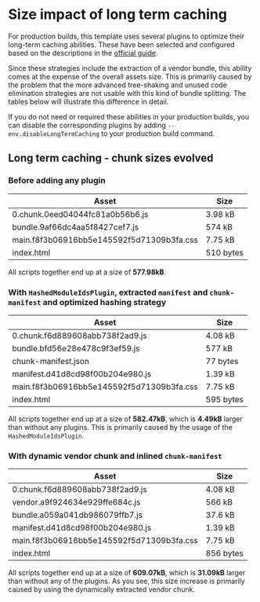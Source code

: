 # Size impact of long term caching

For production builds, this template uses several plugins to optimize their long-term caching abilities. These have been selected and configured based on the descriptions in the [official guide](https://webpack.js.org/guides/caching/).

Since these strategies include the extraction of a vendor bundle, this ability comes at the expense of the overall assets size. This is primarily caused by the problem that the more advanced tree-shaking and unused code elimination strategies are not usable with this kind of bundle splitting. The tables below will illustrate this difference in detail.

If you do not need or required these abilities in your production builds, you can disable the corresponding plugins by adding `--env.disableLongTermCaching` to your production build command.

## Long term caching - chunk sizes evolved

### Before adding any plugin
| Asset            | Size        |
| ---------------- | ----------- |
|0.chunk.0eed04044fc81a0b56b6.js|3.98 kB |
|bundle.9af66dc4aa5f8427cef7.js|574 kB |
|main.f8f3b06916bb5e145592f5d71309b3fa.css|7.75 kB |
|index.html|510 bytes|

All scripts together end up at a size of **577.98kB**.


### With `HashedModuleIdsPlugin`, extracted `manifest` and `chunk-manifest` and optimized hashing strategy
| Asset            | Size        |
| ---------------- | ----------- |
|0.chunk.f6d889608abb738f2ad9.js|4.08 kB |
|bundle.bfd56e28e478c9f3ef59.js|577 kB |
|chunk-manifest.json|77 bytes|
|manifest.d41d8cd98f00b204e980.js|1.39 kB|
|main.f8f3b06916bb5e145592f5d71309b3fa.css|7.75 kB |
|index.html|595 bytes|

All scripts together end up at a size of **582.47kB**, which is **4.49kB** larger than without any plugins. This is primarily caused by the usage of the `HashedModuleIdsPlugin`.

### With dynamic vendor chunk and inlined `chunk-manifest`
| Asset            | Size        |
| ---------------- | ----------- |
|0.chunk.f6d889608abb738f2ad9.js|4.08 kB|
|vendor.a9f924634e929ffe684c.js|566 kB|
|bundle.a059a041db986079ffb7.js|37.6 kB |
|manifest.d41d8cd98f00b204e980.js|1.39 kB|
|main.f8f3b06916bb5e145592f5d71309b3fa.css|7.75 kB |
|index.html|856 bytes|

All scripts together end up at a size of **609.07kB**, which is **31.09kB** larger than without any of the plugins. As you see, this size increase is primarily caused by using the dynamically extracted vendor chunk.